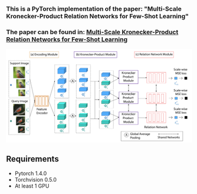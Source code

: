 ### This is a PyTorch implementation of the paper: "Multi-Scale Kronecker-Product Relation Networks for Few-Shot Learning"

### The paper can be found in: [Multi-Scale Kronecker-Product Relation Networks for Few-Shot Learning](https://link.springer.com/article/10.1007/s11042-021-11735-w) 

![ScreenShot](/images/framework.png)

## Requirements

* Pytorch 1.4.0
* Torchvision 0.5.0
* At least 1 GPU
